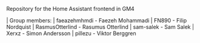 Repository for the Home Assistant frontend in GM4

| Group members:
| faeazehmhmdi - Faezeh Mohammadi
| FN890 - Filip Nordquist
| RasmusOtterlind - Rasumus Otterlind
| sam-salek - Sam Salek
| Xerxz - Simon Andersson
| pillezu - Viktor Berggren
